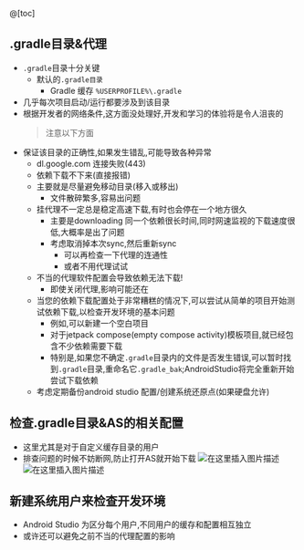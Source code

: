@[toc]

## .gradle目录&代理

- `.gradle`目录十分关键
  - 默认的`.gradle目录`
    - Gradle 缓存
      `%USERPROFILE%\.gradle`
- 几乎每次项目启动/运行都要涉及到该目录
- 根据开发者的网络条件,这方面没处理好,开发和学习的体验将是令人沮丧的
  > 注意以下方面
  >
- 保证该目录的正确性,如果发生错乱,可能导致各种异常
  - dl.google.com 连接失败(443)
  - 依赖下载不下来(直接报错)
  - 主要就是尽量避免移动目录(移入或移出)
    - 文件散碎繁多,容易出问题
  - 挂代理不一定总是稳定高速下载,有时也会停在一个地方很久
    - 主要是downloading 同一个依赖很长时间,同时网速监视的下载速度很低,大概率是出了问题
    - 考虑取消掉本次sync,然后重新sync
      - 可以再检查一下代理的连通性
      - 或者不用代理试试
  - 不当的代理软件配置会导致依赖无法下载!
    - 即使关闭代理,影响可能还在
  - 当您的依赖下载配置处于非常糟糕的情况下,可以尝试从简单的项目开始测试依赖下载,以检查开发环境的基本问题
    - 例如,可以新建一个空白项目
    - 对于jetpack compose(empty compose activity)模板项目,就已经包含不少依赖需要下载
    - 特别是,如果您不确定`.gradle`目录内的文件是否发生错误,可以暂时找到`.gradle`目录,重命名它`.gradle_bak`;AndroidStudio将完全重新开始尝试下载依赖
  - 考虑定期备份android studio 配置/创建系统还原点(如果硬盘允许)

## 检查.gradle目录&AS的相关配置

- 这里尤其是对于自定义缓存目录的用户
- 排查问题的时候不妨断网,防止打开AS就开始下载
  ![在这里插入图片描述](https://img-blog.csdnimg.cn/dace746048eb4bf7bc9938cf5b873d4a.png?x-oss-process=image/watermark,type_d3F5LXplbmhlaQ,shadow_50,text_Q1NETiBAeHVjaGFveGluMTM3NQ==,size_20,color_FFFFFF,t_70,g_se,x_16)
  ![在这里插入图片描述](https://img-blog.csdnimg.cn/5b87afae5cc3447185018b0c79e2cd96.png?x-oss-process=image/watermark,type_d3F5LXplbmhlaQ,shadow_50,text_Q1NETiBAeHVjaGFveGluMTM3NQ==,size_20,color_FFFFFF,t_70,g_se,x_16)

## 新建系统用户来检查开发环境

- Android Studio 为区分每个用户,不同用户的缓存和配置相互独立
- 或许还可以避免之前不当的代理配置的影响
